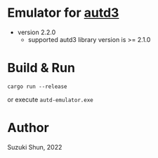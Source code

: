 # Emulator for [autd3](https://github.com/shinolab/autd3)

* version 2.2.0
    * supported autd3 library version is >= 2.1.0

# Build & Run

```
cargo run --release
```

or execute `autd-emulator.exe`

# Author

Suzuki Shun, 2022
